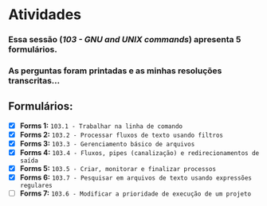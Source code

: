 # Atividades

### Essa sessão (*103 - GNU and UNIX commands*) apresenta 5 formulários.

### As perguntas foram printadas e as minhas resoluções transcritas...

## Formulários:

- [X] **Forms 1:** `103.1 - Trabalhar na linha de comando`
- [X] **Forms 2:** `103.2 - Processar fluxos de texto usando filtros`
- [X] **Forms 3:** `103.3 - Gerenciamento básico de arquivos`
- [X] **Forms 4:** `103.4 - Fluxos, pipes (canalização) e redirecionamentos de saída`
- [X] **Forms 5:** `103.5 - Criar, monitorar e finalizar processos`
- [X] **Forms 6:** `103.7 - Pesquisar em arquivos de texto usando expressões regulares`
- [ ] **Forms 7:** `103.6 - Modificar a prioridade de execução de um projeto`
